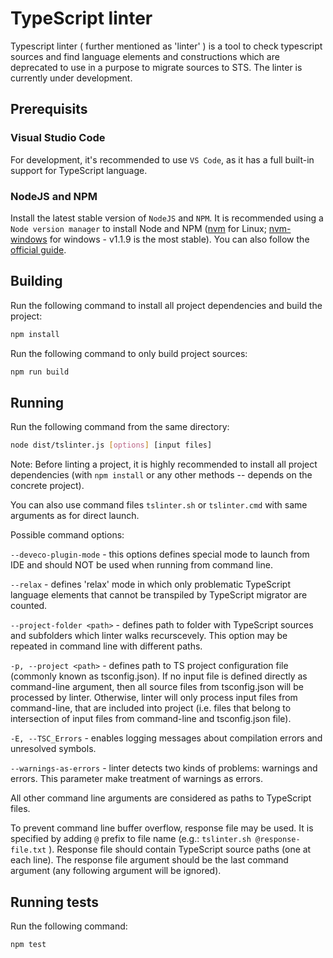 # TypeScript linter

Typescript linter ( further mentioned as 'linter' ) is a tool to check typescript sources and find language elements
and constructions which are deprecated to use in a purpose to migrate sources to STS.
The linter is currently under development.

## Prerequisits

### Visual Studio Code

For development, it's recommended to use `VS Code`, as it has a full built-in support for TypeScript language.

### NodeJS and NPM

Install the latest stable version of `NodeJS` and `NPM`. It is recommended using a `Node version manager` to install Node and NPM ([nvm](https://github.com/nvm-sh/nvm) for Linux; [nvm-windows](https://github.com/coreybutler/nvm-windows) for windows - v1.1.9 is the most stable). You can also follow the [official guide](https://docs.npmjs.com/downloading-and-installing-node-js-and-npm).

## Building

Run the following command to install all project dependencies and build the project:

```bash
npm install
```

Run the following command to only build project sources:

```bash
npm run build
```

## Running

Run the following command from the same directory:

```bash
node dist/tslinter.js [options] [input files]
```

Note: Before linting a project, it is highly recommended to install all project dependencies (with `npm install` or any other methods -- depends on the concrete project).

You can also use command files `tslinter.sh` or `tslinter.cmd` with same arguments as for direct launch.

Possible command options:

`--deveco-plugin-mode` - this options defines special mode to launch from IDE and should NOT be used when running from command line.

`--relax` - defines 'relax' mode in which only problematic TypeScript language elements that cannot be transpiled by TypeScript migrator are counted.

`--project-folder <path>` - defines path to folder with TypeScript sources and subfolders which linter walks recurscevely. This option may be repeated in command line with different paths.

`-p, --project <path>` - defines path to TS project configuration file (commonly known as tsconfig.json). If no input file is defined directly as command-line argument, then all source files from tsconfig.json will be processed by linter. Otherwise, linter will only process input files from command-line, that are included into project (i.e. files that belong to intersection of input files from command-line and tsconfig.json file).

`-E, --TSC_Errors` - enables logging messages about compilation errors and unresolved symbols.

`--warnings-as-errors` - linter detects two kinds of problems: warnings and errors. This parameter make treatment of warnings as errors.

All other command line arguments are considered as paths to TypeScript files.

To prevent command line buffer overflow, response file may be used. It is specified by adding `@` prefix to file name (e.g.: `tslinter.sh @response-file.txt` ). Response file should contain TypeScript source paths (one at each line). The response file argument should be the last command argument (any following argument will be ignored).

## Running tests

Run the following command:

```bash
npm test
```
